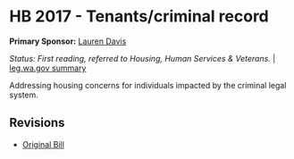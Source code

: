 # HB 2017 - Tenants/criminal record
**Primary Sponsor:** [Lauren Davis](/person/leg/davis_la.md)

*Status: First reading, referred to Housing, Human Services & Veterans.* | [leg.wa.gov summary](https://app.leg.wa.gov/billsummary?BillNumber=2017&Year=2021)

Addressing housing concerns for individuals impacted by the criminal legal system.

## Revisions
* [Original Bill](1/)